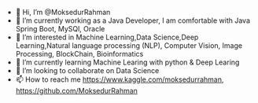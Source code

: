 - 👋 Hi, I’m @MoksedurRahman
- 👀 I’m currently working as a Java Developer, I am comfortable with Java Spring Boot, MySQl, Oracle
- 👀 I’m interested in Machine Learning,Data Science,Deep Learning,Natural language processing (NLP), Computer Vision, Image Processing, BlockChain, Bioinformatics
- 🌱 I’m currently learning  Machine Learing with python & Deep Learing
- 💞️ I’m looking to collaborate on Data Science
- 📫 How to reach me https://www.kaggle.com/moksedurrahman, https://github.com/MoksedurRahman

<!---
MoksedurRahman/MoksedurRahman is a ✨ special ✨ repository because its `README.md` (this file) appears on your GitHub profile.
You can click the Preview link to take a look at your changes.
--->
